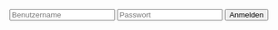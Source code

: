 <form action="backend/login.php" method="post">
    <input type="text" name="username" placeholder="Benutzername">
    <input type="password" name="pw" placeholder="Passwort">
    <input type="submit" value="Anmelden">
</form>
